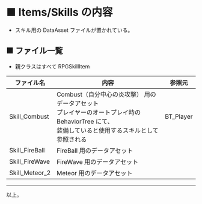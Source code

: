 # ■ Items/Skills の内容
* スキル用の DataAsset ファイルが置かれている。

## ■ ファイル一覧
* 親クラスはすべて RPGSkillItem

| ファイル名 | 内容 | 参照元 |
| ----- | ----- | ----- |
| Skill_Combust | Combust（自分中心の炎攻撃） 用のデータアセット<br>プレイヤーのオートプレイ時の BehaviorTree にて、<br>装備していると使用するスキルとして参照される | BT_Player |
| Skill_FireBall | FireBall 用のデータアセット |  |
| Skill_FireWave | FireWave 用のデータアセット |  |
| Skill_Meteor_2 | Meteor 用のデータアセット |  |

----
以上。


